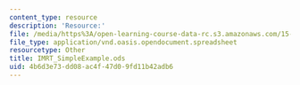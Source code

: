 ```yaml
---
content_type: resource
description: 'Resource:'
file: /media/https%3A/open-learning-course-data-rc.s3.amazonaws.com/15-071-the-analytics-edge-spring-2017/4b6d3e73dd08ac4f47d09fd11b42adb6_IMRT_SimpleExample.ods
file_type: application/vnd.oasis.opendocument.spreadsheet
resourcetype: Other
title: IMRT_SimpleExample.ods
uid: 4b6d3e73-dd08-ac4f-47d0-9fd11b42adb6
---
```

